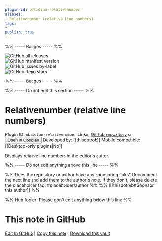 ```yaml
---
plugin-id: obsidian-relativenumber
aliases:
- Relativenumber (relative line numbers)
tags: 
- 
publish: true
---
```


%% ----- Badges ----- %%

![GitHub all releases](https://img.shields.io/github/downloads/thisdotrob/obsidian-relativenumber-plugin/total?color=573E7A&logo=github&style=for-the-badge)   
![GitHub manifest version](https://img.shields.io/github/manifest-json/v/thisdotrob/obsidian-relativenumber-plugin?color=573E7A&logo=github&style=for-the-badge)   
![GitHub issues by-label](https://img.shields.io/github/issues/thisdotrob/obsidian-relativenumber-plugin/help%20wanted?color=573E7A&logo=github&style=for-the-badge)   
![GitHub Repo stars](https://img.shields.io/github/stars/thisdotrob/obsidian-relativenumber-plugin?color=573E7A&logo=github&style=for-the-badge)

%% ----- Badges ----- %%

%% ----- Do not edit this section ----- %%

# Relativenumber (relative line numbers)

Plugin ID: `obsidian-relativenumber`
Links: [GitHub repository](https://github.com/thisdotrob/obsidian-relativenumber-plugin) or [<button id=HH>Open in Obsidian</button>](obsidian://goto-plugin?id=obsidian-relativenumber)
Developed by: [[thisdotrob]]
Mobile compatible: [[Desktop-only plugins|No]]

Displays relative line numbers in the editor's gutter.

%% ----- Do not edit anything above this line ----- %% 

%% Does the repository or author have any sponsoring links? Uncomment the next line and add them to the author's note. If they don't, please delete the placeholder tag: #placeholder/author %%
%% ![[thisdotrob#Sponsor this author]] %%

%% Hub footer: Please don't edit anything below this line %%

# This note in GitHub

<span class="git-footer">[Edit In GitHub](https://github.dev/obsidian-community/obsidian-hub/blob/main/02%20-%20Community%20Expansions/02.05%20All%20Community%20Expansions/Plugins/obsidian-relativenumber.md "git-hub-edit-note") | [Copy this note](https://raw.githubusercontent.com/obsidian-community/obsidian-hub/main/02%20-%20Community%20Expansions/02.05%20All%20Community%20Expansions/Plugins/obsidian-relativenumber.md "git-hub-copy-note") | [Download this vault](https://github.com/obsidian-community/obsidian-hub/archive/refs/heads/main.zip "git-hub-download-vault") </span>
